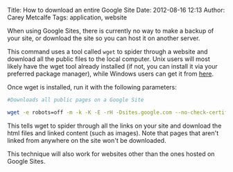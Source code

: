 Title: How to download an entire Google Site
Date: 2012-08-16 12:13
Author: Carey Metcalfe
Tags: application, website

When using Google Sites, there is currently no way to make a backup of your
site, or download the site so you can host it on another server.  

This command uses a tool called `wget` to spider through a website
and download all the public files to the local computer. Unix users will
most likely have the wget tool already installed (if not, you can
install it via your preferred package manager), while Windows users can
get it from [here][].  

Once wget is installed, run it with the following parameters:  

```bash
#Downloads all public pages on a Google Site

wget -e robots=off -m -k -K -E -rH -Dsites.google.com --no-check-certificate http://sites.google.com/a/domain/site/
```

This tells wget to spider through all the links on your site and download
the html files and linked content (such as images). Note that pages that
aren't linked from anywhere on the site won't be downloaded.

This technique will also work for websites other than the ones hosted on Google Sites.

  [here]: http://gnuwin32.sourceforge.net/packages/wget.htm
